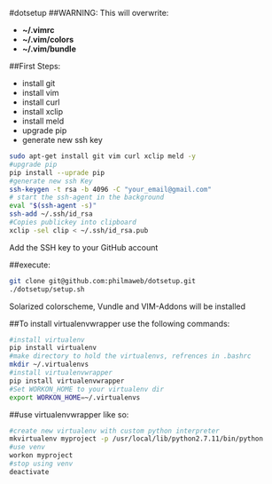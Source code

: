 #dotsetup
##WARNING: This will overwrite:
* __~/.vimrc__
* __~/.vim/colors__
* __~/.vim/bundle__

##First Steps:
* install git
* install vim
* install curl 
* install xclip 
* install meld 
* upgrade pip 
* generate new ssh key 

```bash
sudo apt-get install git vim curl xclip meld -y
#upgrade pip
pip install --uprade pip
#generate new ssh Key
ssh-keygen -t rsa -b 4096 -C "your_email@gmail.com"
# start the ssh-agent in the background
eval "$(ssh-agent -s)"
ssh-add ~/.ssh/id_rsa
#Copies publickey into clipboard
xclip -sel clip < ~/.ssh/id_rsa.pub
```
Add the SSH key to your GitHub account

##execute:
```bash
git clone git@github.com:philmaweb/dotsetup.git
./dotsetup/setup.sh
```
Solarized colorscheme, Vundle and VIM-Addons will be installed 

##To install virtualenvwrapper use the following commands:

```bash
#install virtualenv
pip install virtualenv
#make directory to hold the virtualenvs, refrences in .bashrc
mkdir ~/.virtualenvs
#install virtualenvwrapper
pip install virtualenvwrapper
#Set WORKON_HOME to your virtualenv dir
export WORKON_HOME=~/.virtualenvs
```

##use virtualenvwrapper like so:
```bash
#create new virtualenv with custom python interpreter
mkvirtualenv myproject -p /usr/local/lib/python2.7.11/bin/python
#use venv
workon myproject
#stop using venv
deactivate
```
